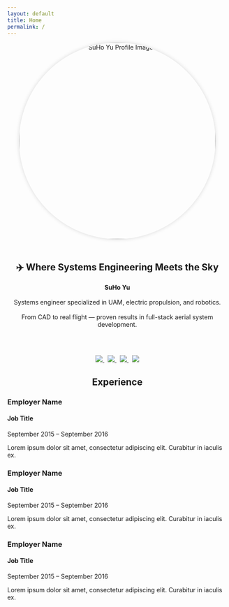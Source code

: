 ```yaml
---
layout: default
title: Home
permalink: /
---
```


<div style="text-align: center;">

<img src="{{ site.baseurl }}/assets/me.jpg" width="450" style="border-radius: 50%; box-shadow: 0 0 10px rgba(0,0,0,0.15); margin-bottom: 20px;" alt="SuHo Yu Profile Image" />

<h2>✈️ Where Systems Engineering Meets the Sky</h2>

<strong>SuHo Yu</strong>  
<br/>Systems engineer specialized in UAM, electric propulsion, and robotics.  
<br/>From CAD to real flight — proven results in full-stack aerial system development.

<br/><br/>

<a href="https://www.linkedin.com/in/suho-yu/" target="_blank">
  <img src="https://img.shields.io/badge/LinkedIn-suho--yu-blue?logo=linkedin" />
</a>
&nbsp;
<a href="https://www.youtube.com/@jenk5109" target="_blank">
  <img src="https://img.shields.io/badge/YouTube-jenk5109-red?logo=youtube" />
</a>
&nbsp;
<a href="https://github.com/yoosuho" target="_blank">
  <img src="https://img.shields.io/badge/GitHub-yoosuho-black?logo=github" />
</a>
&nbsp;
<a href="https://scholar.google.com/citations?user=cvCDydwAAAAJ&hl=en" target="_blank">
  <img src="https://img.shields.io/badge/Scholar-Google--Scholar-blueviolet?logo=google-scholar&logoColor=white" />
</a>

</div>

<h2 style="text-align: center;">Experience</h2>
<div class="timeline">
  <div class="timeline-container">
    <div class="timeline-icon"></div>
    <div class="timeline-content">
      <h3>Employer Name</h3>
      <h4>Job Title</h4>
      <p>September 2015 – September 2016</p>
      <p>Lorem ipsum dolor sit amet, consectetur adipiscing elit. Curabitur in iaculis ex.</p>
    </div>
  </div>

  <div class="timeline-container">
    <div class="timeline-icon"></div>
    <div class="timeline-content">
      <h3>Employer Name</h3>
      <h4>Job Title</h4>
      <p>September 2015 – September 2016</p>
      <p>Lorem ipsum dolor sit amet, consectetur adipiscing elit. Curabitur in iaculis ex.</p>
    </div>
  </div>

  <div class="timeline-container">
    <div class="timeline-icon"></div>
    <div class="timeline-content">
      <h3>Employer Name</h3>
      <h4>Job Title</h4>
      <p>September 2015 – September 2016</p>
      <p>Lorem ipsum dolor sit amet, consectetur adipiscing elit. Curabitur in iaculis ex.</p>
    </div>
  </div>
</div>

